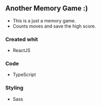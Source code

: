 ## Another Memory Game :)
- This is a just a memory game.
- Counts moves and save the high score.

### Created whit
- ReactJS

### Code
- TypeScript

### Styling
- Sass